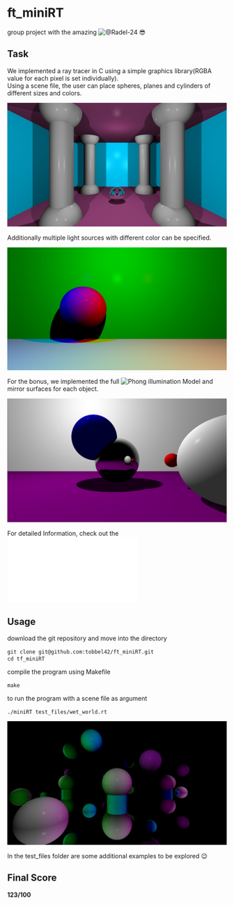 # ft_miniRT

group project with the amazing ![@Radel-24](https://github.com/Radel-24) :sunglasses:

## Task

We implemented a ray tracer in C using a simple graphics library(RGBA value for each pixel is set individually).<br>
Using a scene file, the user can place spheres, planes and cylinders of different sizes and colors.<br>

![the_hall scene](/images/the_hall.png)

Additionally multiple light sources with different color can be specified.

![multi_color scene](/images/multicolor.png)

For the bonus, we implemented the full ![Phong illumination Model](https://en.wikipedia.org/wiki/Phong_reflection_model) and mirror surfaces for each object.

![balls scene](/images/balls.png)

For detailed Information, check out the ![subject file](/en.subject.pdf)

## Usage

download the git repository and move into the directory
```
git clone git@github.com:tobbel42/ft_miniRT.git
cd tf_miniRT
```

compile the program using Makefile

```
make
```

to run the program with a scene file as argument

```
./miniRT test_files/wet_world.rt
```

![wet_world](/images/wet_world.png)

In the test_files folder are some additional examples to be explored :wink:

## Final Score
**123/100**

